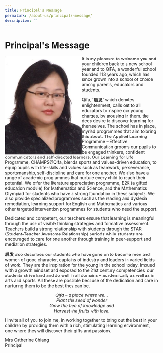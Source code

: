```yaml
---
title: Principal's Message
permalink: /about-us/principals-message/
description: ""
---
```

Principal's Message
===================


<img src="/images/Done/Done/Mrs%20Catherine%20Chiang.jpeg" style="width:50%;float:left">

It is my pleasure to welcome you and your children back to a new school year and to QIFA, a wonderful school founded 113 years ago, which has since grown into a school of choice among parents, educators and students.

Qifa,&nbsp;**'启发'**&nbsp;which denotes enlightenment, calls out to all educators to inspire our young charges, by arousing in them, the deep desire to discover learning for themselves. The school has in place, myriad programmes that aim to bring this about. The Applied Learning Programme – Effective Communication grooms our pupils to be engaged thinkers, confident communicators and self-directed learners. Our Learning for Life Programme, CHAMPS@Qifa, blends sports and values-driven education, to equip pupils with life-skills and values such as teamwork, perseverance, sportsmanship, self-discipline and care for one another. We also have a range of academic programmes that nurture every child to reach their potential. We offer the literature appreciation programme, E2K (a gifted education module) for Mathematics and Science, and the Mathematics Olympiad for students who have a strong foundation in these subjects. We also provide specialized programmes such as the reading and dyslexia remediation, learning support for English and Mathematics and various other targeted intervention programmes for students who need the support.

Dedicated and competent, our teachers ensure that learning is meaningful through the use of visible thinking strategies and formative assessment. Teachers build a strong relationship with students through the STAR (Student-Teacher Awesome Relationship) periods while students are encouraged to care for one another through training in peer-support and mediation strategies.

**启发**&nbsp;also describes our students who have gone on to become men and women of good character, captains of industry and leaders in varied fields of work. They are the inspiration for the young in the school today. Imbued with a growth mindset and exposed to the 21st&nbsp;century competencies, our students strive hard and do well in all domains – academically as well as in arts and sports. All these are possible because of the dedication and care in nurturing them to be the best they can be.

_<center> Qifa – a place where we…<br>Plant the seed of wonder<br>Grow the tree of knowledge and<br>Harvest the fruits with love.</center>_
	
I invite all of you to join me, in working together to bring out the best in your children by providing them with a rich, stimulating learning environment, one where they will discover their gifts and passions.


Mrs Catherine Chiang<br>
Principal